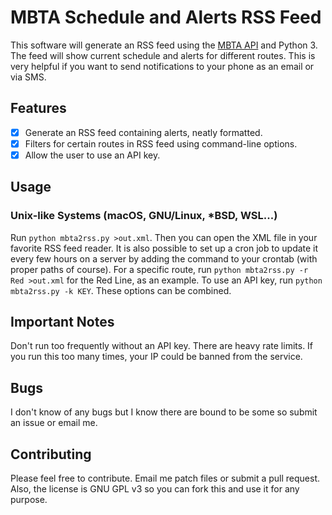 # MBTA Schedule and Alerts RSS Feed

This software will generate an RSS feed using the [MBTA
API](https://www.mbta.com/developers/v3-api) and Python 3. The
feed will show current schedule and alerts for different routes. This
is very helpful if you want to send notifications to your phone as an
email or via SMS.

## Features

- [X] Generate an RSS feed containing alerts, neatly formatted.
- [X] Filters for certain routes in RSS feed using command-line options.
- [X] Allow the user to use an API key.

## Usage

### Unix-like Systems (macOS, GNU/Linux, \*BSD, WSL...)

Run `python mbta2rss.py >out.xml`. Then you can open the XML file in your
favorite RSS feed reader. It is also possible to set up a cron job to update it
every few hours on a server by adding the command to your crontab (with proper
paths of course). For a specific route, run `python mbta2rss.py -r Red >out.xml`
for the Red Line, as an example. To use an API key, run `python mbta2rss.py -k
KEY`. These options can be combined.

## Important Notes

Don't run too frequently without an API key. There are heavy rate limits. If you
run this too many times, your IP could be banned from the service.

## Bugs

I don't know of any bugs but I know there are bound to be some so submit an
issue or email me.

## Contributing

Please feel free to contribute. Email me patch files or submit a pull request.
Also, the license is GNU GPL v3 so you can fork this and use it for any purpose.
